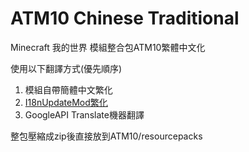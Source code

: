 # ATM10 Chinese Traditional
Minecraft 我的世界 模組整合包ATM10繁體中文化

使用以下翻譯方式(優先順序)
1. 模組自帶簡體中文繁化
2. [I18nUpdateMod繁化](https://www.curseforge.com/minecraft/mc-mods/i18nupdatemod)
3. GoogleAPI Translate機器翻譯

整包壓縮成zip後直接放到ATM10/resourcepacks
